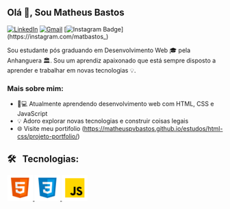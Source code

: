 ## Olá 👋, Sou Matheus Bastos


<a href="https://www.linkedin.com/in/matheusvbastos/" target="_blank"><img alt="LinkedIn" src="https://img.shields.io/badge/linkedin-%230077B5.svg?&style=for-the-badge&logo=linkedin&logoColor=white" /></a> <a href="mailto:matheuspvbastos@gmail.com" target="_blank"><img alt="Gmail" src="https://img.shields.io/badge/gmail-%230077B5.svg?&style=for-the-badge&logo=gmail&logoColor=white" /></a> [![Instagram Badge](https://img.shields.io/badge/-Instagram-E4405F?style=flat&logo=instagram&logoColor=white&link=/https://instagram.com/matbastos_)](https://instagram.com/matbastos_) 

Sou estudante pós graduando em Desenvolvimento Web 🎓 pela Anhanguera 🏛. Sou um aprendiz apaixonado que está sempre disposto a aprender e trabalhar em novas tecnologias 💡. 

### Mais sobre mim:

- 👨💻 Atualmente aprendendo desenvolvimento web com HTML, CSS e JavaScript 
- 💡 Adoro explorar novas tecnologias e construir coisas legais
- 🌐 Visite meu portifolio (https://matheuspvbastos.github.io/estudos/html-css/projeto-portfolio/)

<h2> 🛠 &nbsp; Tecnologias: </h2>

<a href="https://www.w3.org/html/" target="_blank"> <img src="images/html.png" alt="html5" width="60" height="60"/> </a> <a href="https://www.w3schools.com/css/" target="_blank"> <img src="images/css.png" alt="css3" width="60" height="60"/> <a href="https://developer.mozilla.org/en-US/docs/Web/JavaScript" target="_blank"> <img src="images/javascript.png" alt="javascript" width="60" height="60"/> </a>
